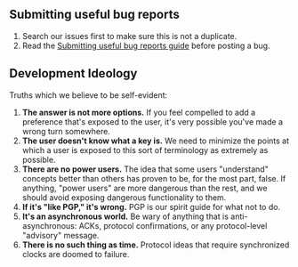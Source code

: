 ## Submitting useful bug reports
1. Search our issues first to make sure this is not a duplicate.
1. Read the [Submitting useful bug reports guide](https://github.com/WhisperSystems/TextSecure/wiki/Submitting-useful-bug-reports) before posting a bug.

## Development Ideology

Truths which we believe to be self-evident:

1. **The answer is not more options.**  If you feel compelled to add a
   preference that's exposed to the user, it's very possible you've made
   a wrong turn somewhere.
1. **The user doesn't know what a key is.**  We need to minimize the points
   at which a user is exposed to this sort of terminology as extremely as
   possible.
1. **There are no power users.** The idea that some users "understand"
   concepts better than others has proven to be, for the most part, false.
   If anything, "power users" are more dangerous than the rest, and we
   should avoid exposing dangerous functionality to them.
1. **If it's "like PGP," it's wrong.**  PGP is our spirit guide for what
   not to do.
1. **It's an asynchronous world.**  Be wary of anything that is
   anti-asynchronous: ACKs, protocol confirmations, or any protocol-level
   "advisory" message.
1. **There is no such thing as time.** Protocol ideas that require synchronized
   clocks are doomed to failure. 


